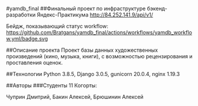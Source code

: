 #yamdb_final
##Финальный проект по инфраструктуре бэкенд-разработки Яндекс-Практикума
http://84.252.141.9/api/v1/

Бейдж, показывающий статус workflow:
https://github.com/Bratgans/yamdb_final/actions/workflows/yamdb_workflow.yml/badge.svg

##Описание проекта
Проект базы данных художественных произведений (кино, музыка, книги), с возможностью рецензирования и проставления оценок.

##Технологии
Python 3.8.5, Django 3.0.5, gunicorn 20.0.4, nginx 1.19.3

##Авторы
###Студенты 11 Когорты:

Чуприн Дмитрий,
Бакин Алексей,
Брюшинин Алексей